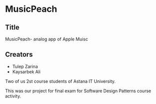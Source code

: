 # MusicPeach
## Title
MusicPeach- analog app of Apple Muisc
## Creators
* Tulep Zarina
* Kaysarbek Ali

Two of us 2st course students of Astana IT University. 

This was our project for final exam for Software Design Patterns course activity.


